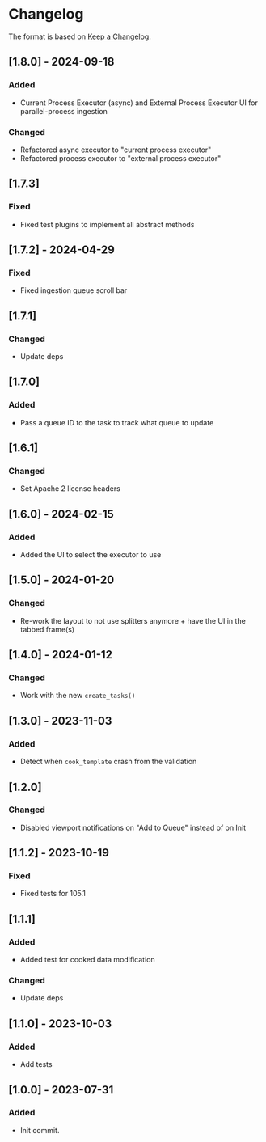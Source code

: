 # Changelog

The format is based on [Keep a Changelog](https://keepachangelog.com/en/1.0.0/).

## [1.8.0] - 2024-09-18
### Added
- Current Process Executor (async) and External Process Executor UI for parallel-process ingestion

### Changed
- Refactored async executor to "current process executor"
- Refactored process executor to "external process executor"

## [1.7.3]
### Fixed
- Fixed test plugins to implement all abstract methods

## [1.7.2] - 2024-04-29
### Fixed
- Fixed ingestion queue scroll bar

## [1.7.1]
### Changed
- Update deps

## [1.7.0]
### Added
- Pass a queue ID to the task to track what queue to update

## [1.6.1]
### Changed
- Set Apache 2 license headers

## [1.6.0] - 2024-02-15
### Added
- Added the UI to select the executor to use

## [1.5.0] - 2024-01-20
### Changed
- Re-work the layout to not use splitters anymore + have the UI in the tabbed frame(s)

## [1.4.0] - 2024-01-12
### Changed
- Work with the new `create_tasks()`

## [1.3.0] - 2023-11-03
### Added
- Detect when `cook_template` crash from the validation

## [1.2.0]
### Changed
- Disabled viewport notifications on "Add to Queue" instead of on Init

## [1.1.2] - 2023-10-19
### Fixed
- Fixed tests for 105.1

## [1.1.1]
### Added
- Added test for cooked data modification

### Changed
- Update deps

## [1.1.0] - 2023-10-03
### Added
- Add tests

## [1.0.0] - 2023-07-31
### Added
- Init commit.
